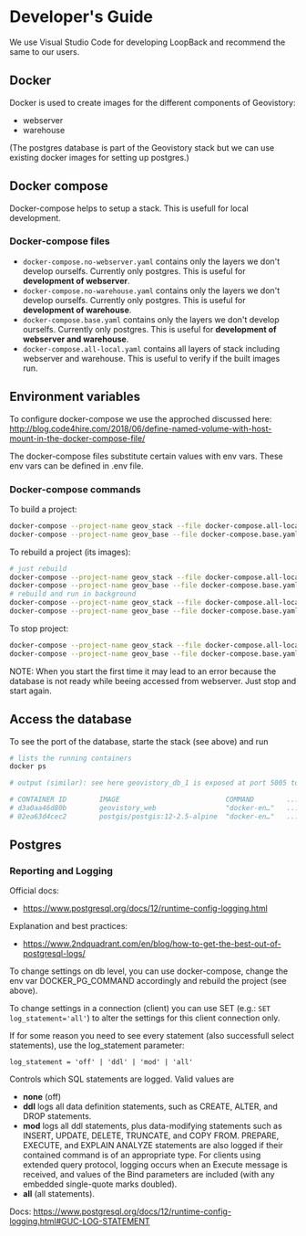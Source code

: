 # Developer's Guide

We use Visual Studio Code for developing LoopBack and recommend the same to our
users.



## Docker 
Docker is used to create images for the different components of Geovistory:
- webserver
- warehouse

(The postgres database is part of the Geovistory stack but we can use existing docker images for setting up postgres.)

## Docker compose
Docker-compose helps to setup a stack. This is usefull for local development.  

### Docker-compose files 
- `docker-compose.no-webserver.yaml` contains only the layers we don't develop ourselfs. Currently only postgres. This is useful for __development of webserver__.
- `docker-compose.no-warehouse.yaml` contains only the layers we don't develop ourselfs. Currently only postgres. This is useful for __development of warehouse__.
- `docker-compose.base.yaml` contains only the layers we don't develop ourselfs. Currently only postgres. This is useful for __development of webserver and warehouse__.
- `docker-compose.all-local.yaml` contains all layers of stack including  webserver and warehouse. This is useful to verify if the built images run.


## Environment variables
To configure docker-compose we use the approched discussed here:
http://blog.code4hire.com/2018/06/define-named-volume-with-host-mount-in-the-docker-compose-file/

The docker-compose files substitute certain values with env vars. These env vars can be defined in .env file.

### Docker-compose commands
To build a project:
```sh
docker-compose --project-name geov_stack --file docker-compose.all-local.yaml up -d
docker-compose --project-name geov_base --file docker-compose.base.yaml up -d
```


To rebuild a project (its images):
```sh
# just rebuild
docker-compose --project-name geov_stack --file docker-compose.all-local.yaml build
docker-compose --project-name geov_base --file docker-compose.base.yaml build
# rebuild and run in background
docker-compose --project-name geov_stack --file docker-compose.all-local.yaml up --build -d
docker-compose --project-name geov_base --file docker-compose.base.yaml up --build -d
```


To stop project:
```sh
docker-compose --project-name geov_stack --file docker-compose.all-local.yaml down
docker-compose --project-name geov_base --file docker-compose.base.yaml down
```

NOTE: When you start the first time it may lead to an error because the database is not ready while beeing accessed from webserver. Just stop and start again. 

## Access the database
To see the port of the database, starte the stack (see above) and run
```sh
# lists the running containers
docker ps

# output (similar): see here geovistory_db_1 is exposed at port 5005 to host machine

# CONTAINER ID        IMAGE                          COMMAND        ...  PORTS                   NAMES
# d3a0aa46d80b        geovistory_web                 "docker-en…"   ...  0.0.0.0:3000->3000/tcp  geovistory_web_1
# 02ea63d4cec2        postgis/postgis:12-2.5-alpine  "docker-en…"   ...  0.0.0.0:5005->5432/tcp  geovistory_db_1
```

## Postgres

### Reporting and Logging
Official docs:
- https://www.postgresql.org/docs/12/runtime-config-logging.html

Explanation and best practices:
- https://www.2ndquadrant.com/en/blog/how-to-get-the-best-out-of-postgresql-logs/


To change settings on db level, you can use docker-compose, change the env var DOCKER_PG_COMMAND accordingly and rebuild the project (see above).

To change settings in a connection (client) you can use SET (e.g.: `SET log_statement='all'`) to alter the settings for this client connection only.

If for some reason you need to see every statement (also successfull select statements), use the log_statement parameter:

```log_statement = 'off' | 'ddl' | 'mod' | 'all'```


Controls which SQL statements are logged. Valid values are 
- **none** (off)
- **ddl** logs all data definition statements, such as CREATE, ALTER, and DROP statements. 
- **mod** logs all ddl statements, plus data-modifying statements such as INSERT, UPDATE, DELETE, TRUNCATE, and COPY FROM. PREPARE, EXECUTE, and EXPLAIN ANALYZE statements are also logged if their contained command is of an appropriate type. For clients using extended query protocol, logging occurs when an Execute message is received, and values of the Bind parameters are included (with any embedded single-quote marks doubled).
- **all** (all statements). 

Docs:
https://www.postgresql.org/docs/12/runtime-config-logging.html#GUC-LOG-STATEMENT
